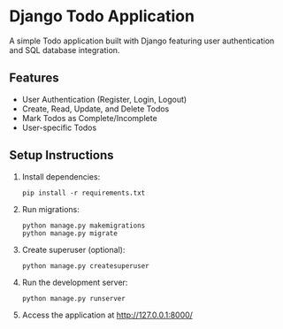 # Django Todo Application

A simple Todo application built with Django featuring user authentication and SQL database integration.

## Features
- User Authentication (Register, Login, Logout)
- Create, Read, Update, and Delete Todos
- Mark Todos as Complete/Incomplete
- User-specific Todos

## Setup Instructions
1. Install dependencies:
   ```
   pip install -r requirements.txt
   ```

2. Run migrations:
   ```
   python manage.py makemigrations
   python manage.py migrate
   ```

3. Create superuser (optional):
   ```
   python manage.py createsuperuser
   ```

4. Run the development server:
   ```
   python manage.py runserver
   ```

5. Access the application at http://127.0.0.1:8000/
